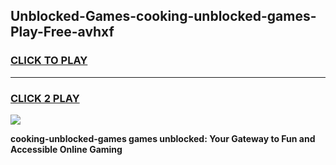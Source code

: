 
## Unblocked-Games-cooking-unblocked-games-Play-Free-avhxf
<h3>
<a href="https://premium76.site?title=cooking-unblocked-games&ref=23A">CLICK TO PLAY</a></h3>
<hr>

<h3>
<a href="https://premium76.site?title=cooking-unblocked-games&ref=23A">CLICK 2 PLAY</a>
  
</h3>

<a href="https://premium76.site?title=cooking-unblocked-games&ref=23A"><img src="https://clearcache.store/games.png"></a>


**cooking-unblocked-games games unblocked: Your Gateway to Fun and Accessible Online Gaming**
